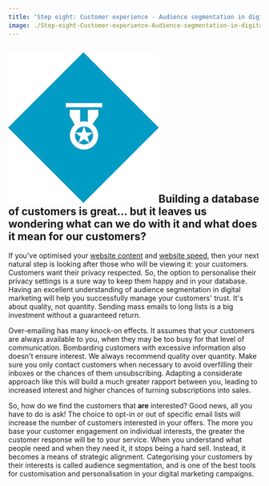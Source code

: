 ```yaml
---
title: 'Step eight: Customer experience - Audience segmentation in digital marketing'
image: ./Step-eight-Customer-experience-Audience-segmentation-in-digital-marketing.jpg
---
```


## ![](images/icon-step8-1.jpg)Building a database of customers is great... but it leaves us wondering what can we do with it and what does it mean for our customers?

If you've optimised your [website content](https://ebp-copy.eblue-hosting.co.uk/blog/brand-narratives-and-storytelling/) and [website speed](https://ebp-copy.eblue-hosting.co.uk/blog/mobile-friendly-website-design-a-responsive-website-for-all-devices/), then your next natural step is looking after those who will be viewing it: your customers. Customers want their privacy respected. So, the option to personalise their privacy settings is a sure way to keep them happy and in your database. Having an excellent understanding of audience segmentation in digital marketing will help you successfully manage your customers' trust. It's about quality, not quantity. Sending mass emails to long lists is a big investment without a guaranteed return.

Over-emailing has many knock-on effects. It assumes that your customers are always available to you, when they may be too busy for that level of communication. Bombarding customers with excessive information also doesn't ensure interest. We always recommend quality over quantity. Make sure you only contact customers when necessary to avoid overfilling their inboxes or the chances of them unsubscribing. Adapting a considerate approach like this will build a much greater rapport between you, leading to increased interest and higher chances of turning subscriptions into sales.

So, how do we find the customers that **are** interested? Good news, all you have to do is ask! The choice to opt-in or out of specific email lists will increase the number of customers interested in your offers. The more you base your customer engagement on individual interests, the greater the customer response will be to your service. When you understand what people need and when they need it, it stops being a hard sell. Instead, it becomes a means of strategic alignment. Categorising your customers by their interests is called audience segmentation, and is one of the best tools for customisation and personalisation in your digital marketing campaigns.
